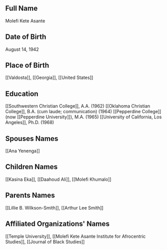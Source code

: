 ## Full Name
Molefi Kete Asante

## Date of Birth
August 14, 1942

## Place of Birth
[[Valdosta]], [[Georgia]], [[United States]]

## Education
[[Southwestern Christian College]], A.A. (1962)
[[Oklahoma Christian College]], B.A. (cum laude; communication) (1964)
[[Pepperdine College]] (now [[Pepperdine University]]), M.A. (1965)
[[University of California, Los Angeles]], Ph.D. (1968)

## Spouses Names
[[Ana Yenenga]]

## Children Names
[[Kasina Eka]], [[Daahoud Ali]], [[Molefi Khumalo]]

## Parents Names
[[Lillie B. Wilkson-Smith]], [[Arthur Lee Smith]]

## Affiliated Organizations' Names
[[Temple University]], [[Molefi Kete Asante Institute for Afrocentric Studies]], [[Journal of Black Studies]]

